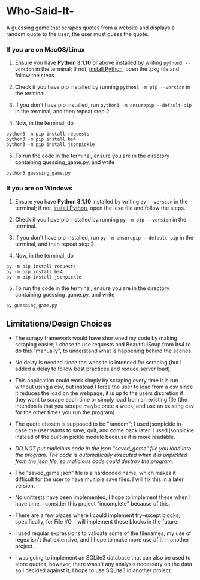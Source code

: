# Who-Said-It-
A guessing game that scrapes quotes from a website and displays a random quote to the user; the user must guess the quote.



### If you are on MacOS/Linux

1. Ensure you have **Python 3.1.10** or above installed by writing ```python3 --version``` in the terminal; if not, [install Python](https://www.python.org/downloads/), open the .pkg file and follow the steps.
2. Check if you have pip installed by running ```python3 -m pip --version``` in the terminal.
3. If you don't have pip installed, run ```python3 -m ensurepip --default-pip``` in the terminal, and then repeat step 2.

4. Now, in the terminal, do

```
python3 -m pip install requests
python3 -m pip install bs4
python3 -m pip install jsonpickle
```

5. To run the code in the terminal, ensure you are in the directory containing guessing_game.py, and write

```python3 guessing_game.py```




### If you are on Windows

1. Ensure you have **Python 3.1.10** installed by writing ```py --version``` in the terminal; if not, [install Python](https://www.python.org/downloads/), open the .exe file and follow the steps.
2. Check if you have pip installed by running ```py -m pip --version``` in the terminal.
3. If you don't have pip installed, run ```py -m ensurepip --default-pip``` in the terminal, and then repeat step 2.

4. Now, in the terminal, do 

```
py -m pip install requests
py -m pip install bs4
py -m pip install jsonpickle
```

5. To run the code in the terminal, ensure you are in the directory containing guessing_game.py, and write

```py guessing_game.py```



## Limitations/Design Choices

- The scrapy framework would have shortened my code by making scraping easier; I chose to use requests and BeautifulSoup from bs4 to do this "manually", to understand what is happening behind the scenes.
- No delay is needed since the website is intended for scraping (but I added a delay to follow best practices and reduce server load).
- This application could work simply by scraping every time it is run without using a csv, but instead I force the user to load from a csv since it reduces the load on the webpage; it is up to the users discretion if they want to scrape each time or simply load from an existing file (the intention is that you scrape maybe once a week, and use an existing csv for the other times you run the program).

- The quote chosen is supposed to be "random"; I used jsonpickle in-case the user wants to save, quit, and come back later. I used jsonpickle instead of the built-in pickle module because it is more readable.
- *DO NOT put malicious code in the json "saved_game" file you load into the program. The code is automatically executed when it is unpickled from the json file, so malicious code could destroy the program.*
- The "saved_game.json" file is a hardcoded name, which makes it difficult for the user to have multiple save files. I will fix this in a later version.

- No unittests have been implemented; I hope to implement these when I have time. I consider this project "incomplete" because of this.
- There are a few places where I could implement try-except blocks; specifically, for File I/O. I will implement these blocks in the future.
- I used regular expressions to validate some of the filenames; my use of regex isn't that extensive, and I hope to make more use of it in another project.
- I was going to implement an SQLite3 database that can also be used to store quotes; however, there wasn't any analysis necessary on the data so I decided against it; I hope to use SQLite3 in another project.

